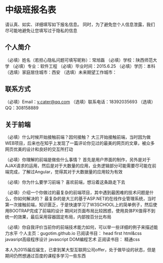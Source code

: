 # 中级班报名表

请认真、如实、详细填写如下报名信息。
同时，为了避免您个人信息泄露，我们尽可能地避免让您填写过于隐私的信息

## 个人简介

（必填）姓名（若担心隐私问题可填写昵称）：常旭磊
（必填）学校：陕西师范大学
（必填）专业：软件工程
（必填）毕业时间：2015.6.25
（必填）学历：本科
（选填）家庭居住城市：西安
（选填）未来期望工作城市：

## 联系方式

（必填）Email：v.cater@qq.com
（选填）联系电话：18392035693
（选填）QQ：308158889

## 关于前端

（必填）什么时候开始接触前端？因何接触？
大三开始接触前端，当时因为做WEB项目，后来也在知乎上发现了一篇评论你见过的最美的网页的文章，被众多网页优美的设计和良好的交互所打动

（必填）你理解的前端是做些什么事情？
首先是用户界面的制作，另外是对于AJAX请求的运用，然后是对于大数量的应用，业务逻辑部分可能需要尽可能在前端完成，了解过Angular，觉得其对于大数据量的应用较为有效

（必填）你为什么要学习前端？
喜欢前端，想沿着这条路走下去

（必填）介绍一个你做过的最复杂的前端项目，其中遇到最困难的技术问题是什么，你如何解决的？
最复杂的是大三的基于ASP.NET的在线作业管理系统，当时第一次接触前端，知识匮乏，于是快速学习了W3SCHOOL上的简单例子，然后使用BOOTRAP完成了前端的设计
期间对页面布局比较困惑，使用具体PX值得不到统一的效果，最后采用容器固定布局，内部按百分比布局 

（必填）你自我评价当前你的前端技术能力如何，可以举一些详细的例子来描述能力水平
个人主页：gugotim.github.io
已阅读书目：
	head first html&css
	javasript高级程序设计
	javascript DOM编程艺术
正阅读书目：
	精通css

本人为2015届应届生，已拿到某大型互联网公司offer，处于做毕设的状态，但是期间仍然想通过百度的课程多学习一些东西


